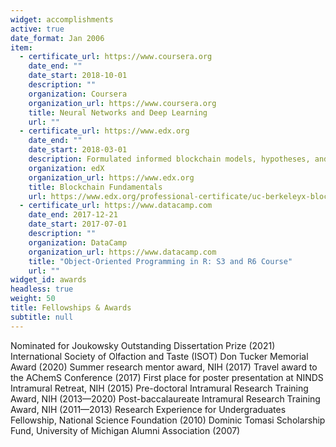 ```yaml
---
widget: accomplishments
active: true
date_format: Jan 2006
item:
  - certificate_url: https://www.coursera.org
    date_end: ""
    date_start: 2018-10-01
    description: ""
    organization: Coursera
    organization_url: https://www.coursera.org
    title: Neural Networks and Deep Learning
    url: ""
  - certificate_url: https://www.edx.org
    date_end: ""
    date_start: 2018-03-01
    description: Formulated informed blockchain models, hypotheses, and use cases.
    organization: edX
    organization_url: https://www.edx.org
    title: Blockchain Fundamentals
    url: https://www.edx.org/professional-certificate/uc-berkeleyx-blockchain-fundamentals
  - certificate_url: https://www.datacamp.com
    date_end: 2017-12-21
    date_start: 2017-07-01
    description: ""
    organization: DataCamp
    organization_url: https://www.datacamp.com
    title: "Object-Oriented Programming in R: S3 and R6 Course"
    url: ""
widget_id: awards
headless: true
weight: 50
title: Fellowships & Awards
subtitle: null
---
```

Nominated for Joukowsky Outstanding Dissertation Prize (2021)
International Society of Olfaction and Taste (ISOT) Don Tucker Memorial Award (2020)
Summer research mentor award, NIH (2017)
Travel award to the AChemS Conference (2017)
First place for poster presentation at NINDS Intramural Retreat, NIH (2015)
Pre-doctoral Intramural Research Training Award, NIH (2013—2020)
Post-baccalaureate Intramural Research Training Award, NIH (2011—2013)
Research Experience for Undergraduates Fellowship, National Science Foundation (2010)
Dominic Tomasi Scholarship Fund, University of Michigan Alumni Association (2007)